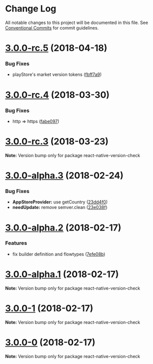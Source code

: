 # Change Log

All notable changes to this project will be documented in this file.
See [Conventional Commits](https://conventionalcommits.org) for commit guidelines.

<a name="3.0.0-rc.5"></a>
# [3.0.0-rc.5](https://github.com/kimxogus/react-native-version-check/compare/react-native-version-check@3.0.0-rc.4...react-native-version-check@3.0.0-rc.5) (2018-04-18)


### Bug Fixes

* playStore's market version tokens ([fbff7a9](https://github.com/kimxogus/react-native-version-check/commit/fbff7a9))




<a name="3.0.0-rc.4"></a>
# [3.0.0-rc.4](https://github.com/kimxogus/react-native-version-check/compare/react-native-version-check@3.0.0-rc.3...react-native-version-check@3.0.0-rc.4) (2018-03-30)


### Bug Fixes

* http => https ([fabe097](https://github.com/kimxogus/react-native-version-check/commit/fabe097))




<a name="3.0.0-rc.3"></a>
# [3.0.0-rc.3](https://github.com/kimxogus/react-native-version-check/compare/react-native-version-check@3.0.0-rc.2...react-native-version-check@3.0.0-rc.3) (2018-03-23)




**Note:** Version bump only for package react-native-version-check

<a name="3.0.0-alpha.3"></a>
# [3.0.0-alpha.3](https://github.com/kimxogus/react-native-version-check/compare/react-native-version-check@3.0.0-alpha.2...react-native-version-check@3.0.0-alpha.3) (2018-02-24)


### Bug Fixes

* **AppStoreProvider:** use getCountry ([23dd4f0](https://github.com/kimxogus/react-native-version-check/commit/23dd4f0))
* **needUpdate:** remove semver.clean ([23e038f](https://github.com/kimxogus/react-native-version-check/commit/23e038f))




<a name="3.0.0-alpha.2"></a>
# [3.0.0-alpha.2](https://github.com/kimxogus/react-native-version-check/compare/react-native-version-check@3.0.0-alpha.1...react-native-version-check@3.0.0-alpha.2) (2018-02-17)


### Features

* fix builder definition and flowtypes ([7efe08b](https://github.com/kimxogus/react-native-version-check/commit/7efe08b))




<a name="3.0.0-alpha.1"></a>
# [3.0.0-alpha.1](https://github.com/kimxogus/react-native-version-check/compare/react-native-version-check@3.0.0-1...react-native-version-check@3.0.0-alpha.1) (2018-02-17)




**Note:** Version bump only for package react-native-version-check

<a name="3.0.0-1"></a>
# [3.0.0-1](https://github.com/kimxogus/react-native-version-check/compare/react-native-version-check@3.0.0-0...react-native-version-check@3.0.0-1) (2018-02-17)




**Note:** Version bump only for package react-native-version-check

<a name="3.0.0-0"></a>
# [3.0.0-0](https://github.com/kimxogus/react-native-version-check/compare/react-native-version-check@2.3.2...react-native-version-check@3.0.0-0) (2018-02-17)




**Note:** Version bump only for package react-native-version-check
